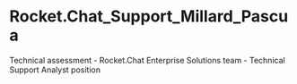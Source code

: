 # Rocket.Chat_Support_Millard_Pascua
Technical assessment - Rocket.Chat Enterprise Solutions team - Technical Support Analyst position
